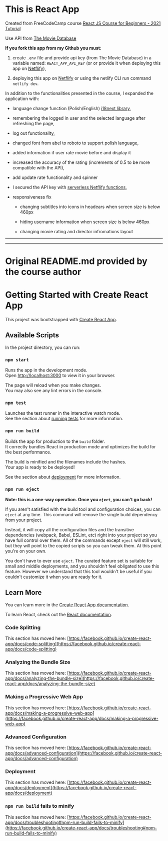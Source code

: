 # This is React App 

Created from FreeCodeCamp course [React JS Course for Beginners - 2021 Tutorial](https://youtu.be/nTeuhbP7wdE)

Use API from [The Movie Database](https://www.themoviedb.org/)

**If you fork this app from my Github you must:**
1. create `.env` file and provide api key (from The Movie Database) in a variable named: `REACT_APP_API_KEY` (or or provide it when deploying this app on [Netflify](https://www.netlify.com/)),

2. deploying this app on [Netflify](https://www.netlify.com/) or using the netlify CLI run command `netlify dev`.  
 

In addition to the functionalities presented in the course, I expanded the application with:

- language change function (Polish/English) [i18next library](https://www.i18next.com/),

- remembering the logged in user and the selected language after refreshing the page,

- log out functionality,

- changed font from abel to roboto to support polish language,

- added information if user rate movie before and display it 

- increased the accuracy of the rating (increments of 0.5 to be more compatible with the API),

- add update rate functionality and spinner

- I secured the API key with [serverless Netflify functions](https://www.netlify.com/products/functions/),

- responsiveness fix 
  
  - changing subtitles into icons  in headears when screen size is below 460px 
  
  - hiding username information when screen size is below 460px
  
  - changing movie rating and director infromations layout

***

***

# Original README.md provided by the course author

# Getting Started with Create React App

This project was bootstrapped with [Create React App](https://github.com/facebook/create-react-app).

## Available Scripts

In the project directory, you can run:

### `npm start`

Runs the app in the development mode.\
Open [http://localhost:3000](http://localhost:3000) to view it in your browser.

The page will reload when you make changes.\
You may also see any lint errors in the console.

### `npm test`

Launches the test runner in the interactive watch mode.\
See the section about [running tests](https://facebook.github.io/create-react-app/docs/running-tests) for more information.

### `npm run build`

Builds the app for production to the `build` folder.\
It correctly bundles React in production mode and optimizes the build for the best performance.

The build is minified and the filenames include the hashes.\
Your app is ready to be deployed!

See the section about [deployment](https://facebook.github.io/create-react-app/docs/deployment) for more information.

### `npm run eject`

**Note: this is a one-way operation. Once you `eject`, you can't go back!**

If you aren't satisfied with the build tool and configuration choices, you can `eject` at any time. This command will remove the single build dependency from your project.

Instead, it will copy all the configuration files and the transitive dependencies (webpack, Babel, ESLint, etc) right into your project so you have full control over them. All of the commands except `eject` will still work, but they will point to the copied scripts so you can tweak them. At this point you're on your own.

You don't have to ever use `eject`. The curated feature set is suitable for small and middle deployments, and you shouldn't feel obligated to use this feature. However we understand that this tool wouldn't be useful if you couldn't customize it when you are ready for it.

## Learn More

You can learn more in the [Create React App documentation](https://facebook.github.io/create-react-app/docs/getting-started).

To learn React, check out the [React documentation](https://reactjs.org/).

### Code Splitting

This section has moved here: [https://facebook.github.io/create-react-app/docs/code-splitting](https://facebook.github.io/create-react-app/docs/code-splitting)

### Analyzing the Bundle Size

This section has moved here: [https://facebook.github.io/create-react-app/docs/analyzing-the-bundle-size](https://facebook.github.io/create-react-app/docs/analyzing-the-bundle-size)

### Making a Progressive Web App

This section has moved here: [https://facebook.github.io/create-react-app/docs/making-a-progressive-web-app](https://facebook.github.io/create-react-app/docs/making-a-progressive-web-app)

### Advanced Configuration

This section has moved here: [https://facebook.github.io/create-react-app/docs/advanced-configuration](https://facebook.github.io/create-react-app/docs/advanced-configuration)

### Deployment

This section has moved here: [https://facebook.github.io/create-react-app/docs/deployment](https://facebook.github.io/create-react-app/docs/deployment)

### `npm run build` fails to minify

This section has moved here: [https://facebook.github.io/create-react-app/docs/troubleshooting#npm-run-build-fails-to-minify](https://facebook.github.io/create-react-app/docs/troubleshooting#npm-run-build-fails-to-minify)

